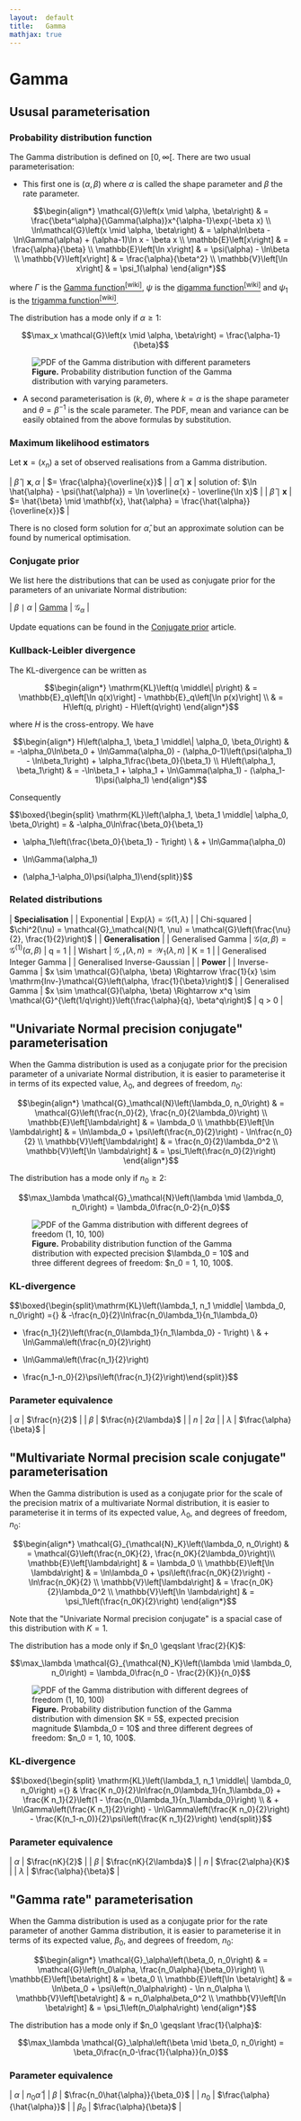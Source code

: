 ```yaml
---
layout:  default
title:   Gamma
mathjax: true
---
```


Gamma
=====

Ususal parameterisation
-----------------------

### Probability distribution function

The Gamma distribution is defined on $\left[0, \infty\right[$. There are two usual parameterisation:

- This first one is $(\alpha, \beta)$ where $\alpha$ is called the shape parameter and $\beta$ the rate parameter.

$$\begin{align*}
    \mathcal{G}\left(x \mid \alpha, \beta\right)
    & = \frac{\beta^\alpha}{\Gamma(\alpha)}x^{\alpha-1}\exp(-\beta x)
    \\
    \ln\mathcal{G}\left(x \mid \alpha, \beta\right)
    & = \alpha\ln\beta - \ln\Gamma(\alpha) + (\alpha-1)\ln x - \beta x
    \\
    \mathbb{E}\left[x\right]
    & = \frac{\alpha}{\beta}
    \\
    \mathbb{E}\left[\ln x\right]
    & = \psi(\alpha) - \ln\beta
    \\
    \mathbb{V}\left[x\right]
    & = \frac{\alpha}{\beta^2}
    \\
    \mathbb{V}\left[\ln x\right]
    & = \psi_1(\alpha)
\end{align*}$$

where $\Gamma$ is the [Gamma function<sup>[wiki]</sup>](https://en.wikipedia.org/wiki/Gamma_function), $\psi$ is the [digamma function<sup>[wiki]</sup>](https://en.wikipedia.org/wiki/Digamma_function) and $\psi_1$ is the [trigamma function<sup>[wiki]</sup>](https://en.wikipedia.org/wiki/Trigamma_function).

The distribution has a mode only if $\alpha \geqslant 1$:

$$\max_x \mathcal{G}\left(x \mid \alpha, \beta\right) = \frac{\alpha-1}{\beta}$$

<figure>
<img src="{{site.baseurl}}/images/proba/gamma_pdf.png" alt="PDF of the Gamma distribution with different parameters" />
<figcaption><b>Figure.</b> Probability distribution function of the Gamma distribution with varying parameters.</figcaption>
</figure>

- A second parameterisation is $(k, \theta)$, where $k = \alpha$ is the shape parameter and $\theta = \beta^{-1}$ is the scale parameter. The PDF, mean and variance can be easily obtained from the above formulas by substitution.

### Maximum likelihood estimators

Let $\mathbf{x} = (x_n)$ a set of observed realisations from a Gamma distribution.

| $\hat{\beta} \mid \mathbf{x}, \alpha$ | $= \frac{\alpha}{\overline{x}}$ |
| $\hat{\alpha} \mid \mathbf{x}$        | solution of: $\ln \hat{\alpha} - \psi(\hat{\alpha}) = \ln \overline{x} - \overline{\ln x}$ |
| $\hat{\beta} \mid \mathbf{x}$         | $= \hat{\beta} \mid \mathbf{x}, \hat{\alpha} = \frac{\hat{\alpha}}{\overline{x}}$ |

There is no closed form solution for $\hat{\alpha}$, but an approximate solution can be found by numerical optimisation.

### Conjugate prior

We list here the distributions that can be used as conjugate prior for the parameters of an univariate Normal distribution:

| $\beta \mid \alpha$ | [Gamma]({{site.baseurl}}/proba/gamma)                               | $\mathcal{G}_\alpha$ |

Update equations can be found in the [Conjugate prior]({{site.baseurl}}/conjugate-prior) article.

### Kullback-Leibler divergence

The KL-divergence can be written as

$$\begin{align*}
    \mathrm{KL}\left(q \middle\| p\right)
    & = \mathbb{E}_q\left[\ln q(x)\right] - \mathbb{E}_q\left[\ln p(x)\right]
    \\
    & = H\left(q, p\right) - H\left(q\right)
\end{align*}$$

where $H$ is the cross-entropy. We have

$$\begin{align*}
    H\left(\alpha_1, \beta_1 \middle\| \alpha_0, \beta_0\right)
    & = -\alpha_0\ln\beta_0
    + \ln\Gamma(\alpha_0)
    - (\alpha_0-1)\left(\psi(\alpha_1) - \ln\beta_1\right)
    + \alpha_1\frac{\beta_0}{\beta_1}
    \\
    H\left(\alpha_1, \beta_1\right)
    & = -\ln\beta_1
    + \alpha_1
    + \ln\Gamma(\alpha_1)
    - (\alpha_1-1)\psi(\alpha_1)
\end{align*}$$

Consequently

$$\boxed{\begin{split}
\mathrm{KL}\left(\alpha_1, \beta_1 \middle\| \alpha_0, \beta_0\right)
= & -\alpha_0\ln\frac{\beta_0}{\beta_1}
+ \alpha_1\left(\frac{\beta_0}{\beta_1} - 1\right) \\
& + \ln\Gamma(\alpha_0)
- \ln\Gamma(\alpha_1)
+ (\alpha_1-\alpha_0)\psi(\alpha_1)\end{split}}$$

### Related distributions

| **Specialisation** |
| Exponential | $\mathrm{Exp}(\lambda) = \mathcal{G}(1, \lambda)$ |
| Chi-squared | $\chi^2(\nu) = \mathcal{G}_\mathcal{N}(1, \nu) = \mathcal{G}\left(\frac{\nu}{2}, \frac{1}{2}\right)$ |
| **Generalisation** |
| Generalised Gamma | $\mathcal{G}(\alpha, \beta) = \mathcal{G}^{(1)}(\alpha, \beta)$ | q = 1 |
| Wishart | $\mathcal{G}_\mathcal{N}(\lambda, n) = \mathcal{W}_1(\lambda, n)$ | K = 1 |
| Generalised Integer Gamma |
| Generalised Inverse-Gaussian |
| **Power** |
| Inverse-Gamma | $x \sim \mathcal{G}(\alpha, \beta) \Rightarrow \frac{1}{x} \sim \mathrm{Inv-}\mathcal{G}\left(\alpha, \frac{1}{\beta}\right)$ |
| Generalised Gamma | $x \sim \mathcal{G}(\alpha, \beta) \Rightarrow x^q \sim \mathcal{G}^{\left(1/q\right)}\left(\frac{\alpha}{q}, \beta^q\right)$ | q > 0 |

"Univariate Normal precision conjugate" parameterisation
--------------------------------------------------------

When the Gamma distribution is used as a conjugate prior for the precision parameter of a univariate Normal distribution, it is easier to parameterise it in terms of its expected value, $\lambda_0$, and degrees of freedom, $n_0$:

$$\begin{align*}
    \mathcal{G}_\mathcal{N}\left(\lambda_0, n_0\right)
    & = \mathcal{G}\left(\frac{n_0}{2}, \frac{n_0}{2\lambda_0}\right) \\
    \mathbb{E}\left[\lambda\right]
    & = \lambda_0 \\
    \mathbb{E}\left[\ln \lambda\right]
    & = \ln\lambda_0 + \psi\left(\frac{n_0}{2}\right) - \ln\frac{n_0}{2} \\
    \mathbb{V}\left[\lambda\right]
    & = \frac{n_0}{2}\lambda_0^2 \\
    \mathbb{V}\left[\ln \lambda\right]
    & = \psi_1\left(\frac{n_0}{2}\right)
\end{align*}$$

The distribution has a mode only if $n_0 \geqslant 2$:

$$\max_\lambda \mathcal{G}_\mathcal{N}\left(\lambda \mid \lambda_0, n_0\right) = \lambda_0\frac{n_0-2}{n_0}$$

<figure>
<img src="{{site.baseurl}}/images/proba/gamma_normal-prec_pdf.png" alt="PDF of the Gamma distribution with different degrees of freedom (1, 10, 100)" />
<figcaption><b>Figure.</b> Probability distribution function of the Gamma distribution with expected precision $\lambda_0 = 10$ and three different degrees of freedom: $n_0 = 1, 10, 100$.</figcaption>
</figure>

### KL-divergence

$$\boxed{\begin{split}\mathrm{KL}\left(\lambda_1, n_1 \middle\| \lambda_0, n_0\right)
={} & -\frac{n_0}{2}\ln\frac{n_0\lambda_1}{n_1\lambda_0}
+ \frac{n_1}{2}\left(\frac{n_0\lambda_1}{n_1\lambda_0} - 1\right) \\
& + \ln\Gamma\left(\frac{n_0}{2}\right)
- \ln\Gamma\left(\frac{n_1}{2}\right)
+ \frac{n_1-n_0}{2}\psi\left(\frac{n_1}{2}\right)\end{split}}$$

### Parameter equivalence

| $\alpha$  | $\frac{n}{2}$          |
| $\beta$   | $\frac{n}{2\lambda}$   |
| $n$       | $2\alpha$              |
| $\lambda$ | $\frac{\alpha}{\beta}$ |

"Multivariate Normal precision scale conjugate" parameterisation
----------------------------------------------------------------

When the Gamma distribution is used as a conjugate prior for the scale of the precision matrix of a multivariate Normal distribution, it is easier to parameterise it in terms of its expected value, $\lambda_0$, and degrees of freedom, $n_0$:

$$\begin{align*}
    \mathcal{G}_{\mathcal{N}_K}\left(\lambda_0, n_0\right)
    & = \mathcal{G}\left(\frac{n_0K}{2}, \frac{n_0K}{2\lambda_0}\right)\\
    \mathbb{E}\left[\lambda\right]
    & = \lambda_0 \\
    \mathbb{E}\left[\ln \lambda\right]
    & = \ln\lambda_0 + \psi\left(\frac{n_0K}{2}\right) - \ln\frac{n_0K}{2} \\
    \mathbb{V}\left[\lambda\right]
    & = \frac{n_0K}{2}\lambda_0^2 \\
    \mathbb{V}\left[\ln \lambda\right]
    & = \psi_1\left(\frac{n_0K}{2}\right)
\end{align*}$$

Note that the "Univariate Normal precision conjugate" is a spacial case of this distribution with $K = 1$.

The distribution has a mode only if $n_0 \geqslant \frac{2}{K}$:

$$\max_\lambda \mathcal{G}_{\mathcal{N}_K}\left(\lambda \mid \lambda_0, n_0\right) = \lambda_0\frac{n_0 - \frac{2}{K}}{n_0}$$

<figure>
<img src="{{site.baseurl}}/images/proba/gamma_normal-scalprec_pdf.png" alt="PDF of the Gamma distribution with different degrees of freedom (1, 10, 100)" />
<figcaption><b>Figure.</b> Probability distribution function of the Gamma distribution with dimension $K = 5$, expected precision magnitude $\lambda_0 = 10$ and three different degrees of freedom: $n_0 = 1, 10, 100$.</figcaption>
</figure>

### KL-divergence

$$\boxed{\begin{split}
    \mathrm{KL}\left(\lambda_1, n_1 \middle\| \lambda_0, n_0\right)
    ={} & \frac{K n_0}{2}\ln\frac{n_0\lambda_1}{n_1\lambda_0} + \frac{K n_1}{2}\left(1 - \frac{n_0\lambda_1}{n_1\lambda_0}\right) \\
    & + \ln\Gamma\left(\frac{K n_1}{2}\right) - \ln\Gamma\left(\frac{K n_0}{2}\right) - \frac{K(n_1-n_0)}{2}\psi\left(\frac{K n_1}{2}\right)
\end{split}}$$

### Parameter equivalence

| $\alpha$  | $\frac{nK}{2}$          |
| $\beta$   | $\frac{nK}{2\lambda}$   |
| $n$       | $\frac{2\alpha}{K}$              |
| $\lambda$ | $\frac{\alpha}{\beta}$ |

"Gamma rate" parameterisation
-----------------------------

When the Gamma distribution is used as a conjugate prior for the rate parameter of another Gamma distribution, it is easier to parameterise it in terms of its expected value, $\beta_0$, and degrees of freedom, $n_0$:

$$\begin{align*}
    \mathcal{G}_\alpha\left(\beta_0, n_0\right)
    & = \mathcal{G}\left(n_0\alpha, \frac{n_0\alpha}{\beta_0}\right) \\
    \mathbb{E}\left[\beta\right]
    & = \beta_0 \\
    \mathbb{E}\left[\ln \beta\right]
    & = \ln\beta_0 + \psi\left(n_0\alpha\right) - \ln n_0\alpha \\
    \mathbb{V}\left[\beta\right]
    & = n_0\alpha\beta_0^2 \\
    \mathbb{V}\left[\ln \beta\right]
    & = \psi_1\left(n_0\alpha\right)
\end{align*}$$

The distribution has a mode only if $n_0 \geqslant \frac{1}{\alpha}$:

$$\max_\lambda \mathcal{G}_\alpha\left(\beta \mid \beta_0, n_0\right) = \beta_0\frac{n_0-\frac{1}{\alpha}}{n_0}$$

### Parameter equivalence

| $\alpha$  | $n_0\hat{\alpha}$                 |
| $\beta$   | $\frac{n_0\hat{\alpha}}{\beta_0}$ |
| $n_0$     | $\frac{\alpha}{\hat{\alpha}}$     |
| $\beta_0$ | $\frac{\alpha}{\beta}$            |
